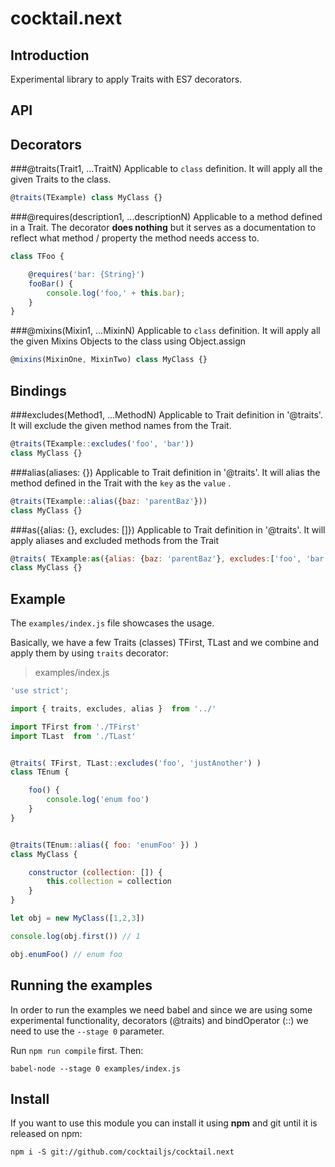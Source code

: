 # cocktail.next

## Introduction
Experimental library to apply Traits with ES7 decorators.

## API

## Decorators

###@traits(Trait1, ...TraitN)
Applicable to `class` definition. It will apply all the given Traits to the class.

```js
@traits(TExample) class MyClass {}
```

###@requires(description1, ...descriptionN)
Applicable to a method defined in a Trait. The decorator **does nothing** but it serves as a documentation to reflect what method / property the method needs access to.

```js
class TFoo {

    @requires('bar: {String}')
    fooBar() {
        console.log('foo,' + this.bar);
    }
}
```

###@mixins(Mixin1, ...MixinN)
Applicable to `class` definition. It will apply all the given Mixins Objects to the class using Object.assign

```js
@mixins(MixinOne, MixinTwo) class MyClass {}
```

## Bindings

###excludes(Method1, ...MethodN)
Applicable to Trait definition in '@traits'. It will exclude the given method names from the Trait.

```js
@traits(TExample::excludes('foo', 'bar')) 
class MyClass {}
```

###alias(aliases: {})
Applicable to Trait definition in '@traits'. It will alias the method defined in the Trait with the `key` as the `value` .

```js
@traits(TExample::alias({baz: 'parentBaz'}))
class MyClass {}
```

###as({alias: {}, excludes: []})
Applicable to Trait definition in '@traits'. It will apply aliases and excluded methods from the Trait

```js
@traits( TExample:as({alias: {baz: 'parentBaz'}, excludes:['foo', 'bar'] }) )
class MyClass {}
```



## Example
The `examples/index.js` file showcases the usage. 

Basically, we have a few Traits (classes) TFirst, TLast and we combine and apply them by using `traits` decorator:

>examples/index.js

```js
'use strict';

import { traits, excludes, alias }  from '../'

import TFirst from './TFirst'
import TLast  from './TLast'


@traits( TFirst, TLast::excludes('foo', 'justAnother') )
class TEnum {

    foo() {
        console.log('enum foo')
    }
}


@traits(TEnum::alias({ foo: 'enumFoo' }) )
class MyClass {

    constructor (collection: []) {
        this.collection = collection
    }
}

let obj = new MyClass([1,2,3])

console.log(obj.first()) // 1

obj.enumFoo() // enum foo

```


## Running the examples

In order to run the examples we need babel and since we are using some experimental functionality, decorators (@traits) and bindOperator (::) we need to use the `--stage 0` parameter.

Run `npm run compile` first. Then:

```
babel-node --stage 0 examples/index.js
```


## Install
If you want to use this module you can install it using **npm** and git until it is released on npm:

```
npm i -S git://github.com/cocktailjs/cocktail.next
```
